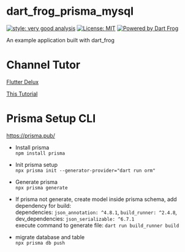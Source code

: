 # dart_frog_prisma_mysql

[![style: very good analysis][very_good_analysis_badge]][very_good_analysis_link]
[![License: MIT][license_badge]][license_link]
[![Powered by Dart Frog](https://img.shields.io/endpoint?url=https://tinyurl.com/dartfrog-badge)](https://dartfrog.vgv.dev)

An example application built with dart_frog

[license_badge]: https://img.shields.io/badge/license-MIT-blue.svg
[license_link]: https://opensource.org/licenses/MIT
[very_good_analysis_badge]: https://img.shields.io/badge/style-very_good_analysis-B22C89.svg
[very_good_analysis_link]: https://pub.dev/packages/very_good_analysis

# Channel Tutor

[Flutter Delux](https://www.youtube.com/channel/UC0d_xINEvCtlDCpWfBpnYpA)

[This Tutorial](https://youtu.be/oT4BMmsullI)

# Prisma Setup CLI

https://prisma.pub/

- Install prisma  
  `npm install prisma`

- Init prisma setup  
  `npx prisma init --generator-provider="dart run orm"`

- Generate prisma  
  `npx prisma generate`

- If prisma not generate, create model inside prisma schema, add dependency for build:  
  dependencies: `json_annotation: ^4.8.1`, `build_runner: ^2.4.8`,  
  dev_dependencies: `json_serializable: ^6.7.1`  
  execute command to generate file: `dart run build_runner build`

- migrate database and table  
  `npx prisma db push`
